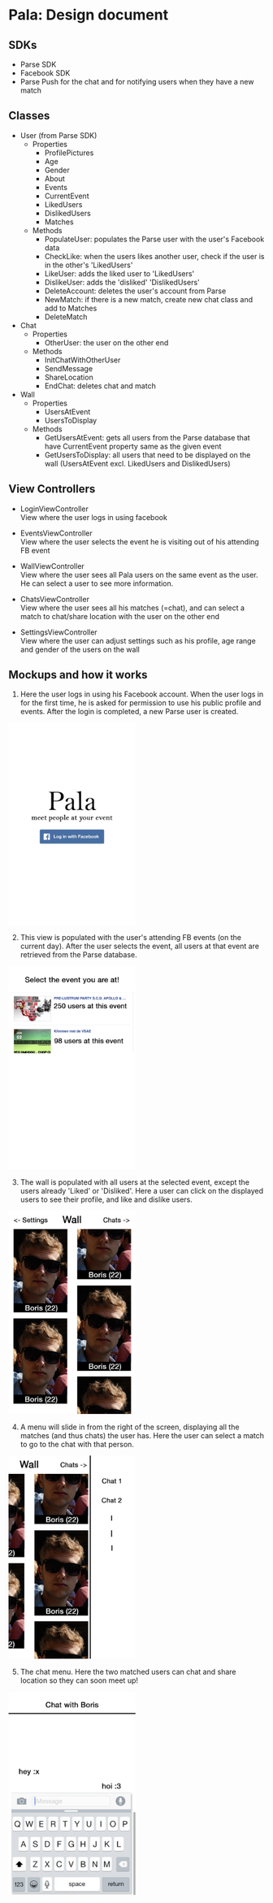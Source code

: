 # Pala: Design document

## SDKs
* Parse SDK
* Facebook SDK
* Parse Push for the chat and for notifying users when they have a new match 


## Classes
* User (from Parse SDK)
	* Properties
		- ProfilePictures
		- Age
		- Gender
		- About
		- Events
		- CurrentEvent
		- LikedUsers		
		- DislikedUsers
		- Matches
	* Methods
		- PopulateUser: populates the Parse user with the user's Facebook data
		- CheckLike: when the users likes another user, check if the user is in the other's 'LikedUsers'
		- LikeUser: adds the liked user to 'LikedUsers'
		- DislikeUser: adds the 'disliked' 'DislikedUsers'
		- DeleteAccount: deletes the user's account from Parse
		- NewMatch: if there is a new match, create new chat class and add to Matches
		- DeleteMatch
* Chat
	* Properties
		- OtherUser: the user on the other end
	* Methods
		- InitChatWithOtherUser
		- SendMessage
		- ShareLocation
		- EndChat: deletes chat and match	
* Wall
	* Properties
		- UsersAtEvent
		- UsersToDisplay
	* Methods
		- GetUsersAtEvent: gets all users from the Parse database that have CurrentEvent property same as the given event
		- GetUsersToDisplay: all users that need to be displayed on the wall (UsersAtEvent excl. LikedUsers and DislikedUsers)
		
		

## View Controllers
- LoginViewController  
	View where the user logs in using facebook

- EventsViewController  
	View where the user selects the event he is visiting out of his attending FB event

- WallViewController  
	View where the user sees all Pala users on the same event as the user. He can select a user to see more information.

- ChatsViewController  
	View where the user sees all his matches (=chat), and can select a match to chat/share location with the user on the other end

- SettingsViewController  
	View where the user can adjust settings such as his profile, age range and gender of the users on the wall

## Mockups and how it works
 1. Here the user logs in using his Facebook account. When the user logs in for the first time, he is asked for permission to use his public profile and events. After the login is completed, a new Parse user is created.

<img align=center src="https://github.com/bjvanlinschoten/EventDateApp/blob/master/docs/LoginScreen.jpg" width="250">

 2. This view is populated with the user's attending FB events (on the current day). After the user selects the event, all users at that event are retrieved from the Parse database. 

<img src="https://github.com/bjvanlinschoten/EventDateApp/blob/master/docs/EventSelect.jpg" width="250">

 3. The wall is populated with all users at the selected event, except the users already 'Liked' or 'Disliked'. Here a user can click on the displayed users to see their profile, and like and dislike users.

<img src="https://github.com/bjvanlinschoten/EventDateApp/blob/master/docs/WallScreen.jpg" width="250">

 4. A menu will slide in from the right of the screen, displaying all the matches (and thus chats) the user has. Here the user can select a match to go to the chat with that person.

<img src="https://github.com/bjvanlinschoten/EventDateApp/blob/master/docs/ChatScreen.jpg" width="250">

 5. The chat menu. Here the two matched users can chat and share location so they can soon meet up!

<img src="https://github.com/bjvanlinschoten/EventDateApp/blob/master/docs/InChatScreen.jpg" width="250">